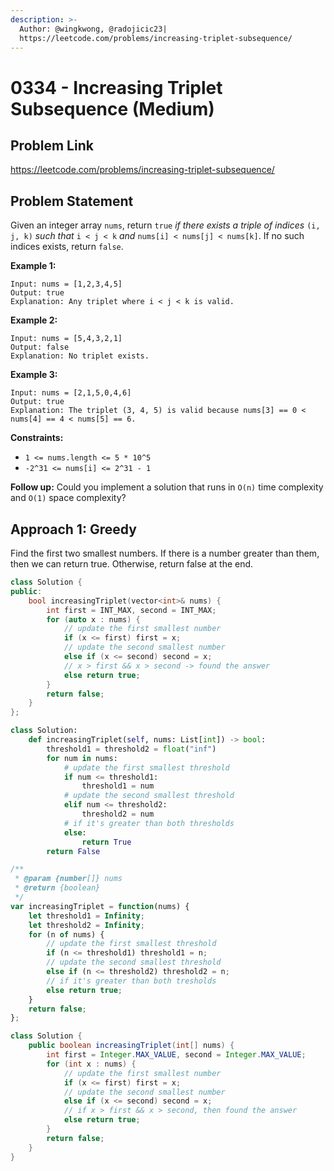 ```yaml
---
description: >-
  Author: @wingkwong, @radojicic23|
  https://leetcode.com/problems/increasing-triplet-subsequence/
---
```


# 0334 - Increasing Triplet Subsequence (Medium)

## Problem Link

https://leetcode.com/problems/increasing-triplet-subsequence/

## Problem Statement

Given an integer array `nums`, return `true` _if there exists a triple of indices_ `(i, j, k)` _such that_ `i < j < k` _and_ `nums[i] < nums[j] < nums[k]`. If no such indices exists, return `false`.


**Example 1:**

```
Input: nums = [1,2,3,4,5]
Output: true
Explanation: Any triplet where i < j < k is valid.
```

**Example 2:**

```
Input: nums = [5,4,3,2,1]
Output: false
Explanation: No triplet exists.
```

**Example 3:**

```
Input: nums = [2,1,5,0,4,6]
Output: true
Explanation: The triplet (3, 4, 5) is valid because nums[3] == 0 < nums[4] == 4 < nums[5] == 6.
```

**Constraints:**

* `1 <= nums.length <= 5 * 10^5`
* `-2^31 <= nums[i] <= 2^31 - 1`

**Follow up:** Could you implement a solution that runs in `O(n)` time complexity and `O(1)` space complexity?

## Approach 1: Greedy

Find the first two smallest numbers. If there is a number greater than them, then we can return true. Otherwise, return false at the end.

<Tabs>
<TabItem value="c++" label="C++">
<SolutionAuthor name="@wingkwong"/>

```cpp
class Solution {
public:
    bool increasingTriplet(vector<int>& nums) {
        int first = INT_MAX, second = INT_MAX;
        for (auto x : nums) {
            // update the first smallest number
            if (x <= first) first = x;
            // update the second smallest number
            else if (x <= second) second = x;
            // x > first && x > second -> found the answer
            else return true;
        }
        return false;
    }
};
```

</TabItem>

<TabItem value="python" label="Python">
<SolutionAuthor name="@radojicic23"/>

```python 
class Solution:
    def increasingTriplet(self, nums: List[int]) -> bool:        
        threshold1 = threshold2 = float("inf")
        for num in nums:
            # update the first smallest threshold
            if num <= threshold1:
                threshold1 = num
            # update the second smallest threshold
            elif num <= threshold2:
                threshold2 = num
            # if it's greater than both thresholds
            else:
                return True
        return False
```

</TabItem>

<TabItem value="javascript" label="JavaScript">
<SolutionAuthor name="@radojicic23"/>

```javascript 
/**
 * @param {number[]} nums
 * @return {boolean}
 */
var increasingTriplet = function(nums) {
    let threshold1 = Infinity;
    let threshold2 = Infinity;
    for (n of nums) {
        // update the first smallest threshold
        if (n <= threshold1) threshold1 = n;
        // update the second smallest threshold
        else if (n <= threshold2) threshold2 = n;
        // if it's greater than both tresholds
        else return true;
    }
    return false;
};
```

</TabItem>

<TabItem value="java" label="Java">
<SolutionAuthor name="@vigneshshiv"/>

```java
class Solution {
    public boolean increasingTriplet(int[] nums) {
        int first = Integer.MAX_VALUE, second = Integer.MAX_VALUE;
        for (int x : nums) {
            // update the first smallest number
            if (x <= first) first = x;
            // update the second smallest number
            else if (x <= second) second = x;
            // if x > first && x > second, then found the answer
            else return true;
        }
        return false;
    }
}
```

</TabItem>
</Tabs>
